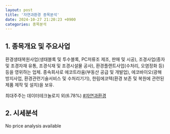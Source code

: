 ```yaml
---
layout: post
title: '자연과환경 종목분석'
date: 2024-10-27 21:20:23 +0900
categories: 종목분석
---
```


## 1. 종목개요 및 주요사업

환경생태복원사업(생태블록 및 투수블록, PC저류조 제조, 판매 및 시공), 조경사업(종자 및 조경자재 유통, 조경식재 및 조경시설물 공사), 환경플랜트사업(수처리, 오염정화 등) 등을 영위하는 업체. 종속회사로 에코트라움(부동산 공급 및 개발업), 에코바이오(광해방지사업, 환경관련기술서비스 및 수처리기기), 한림에코텍(환경 보존 및 복원에 관련된 제품 제작 및 설치)을 보유.

최대주주는 데이터테크놀로지 외(6.78%)
[#자연과환경](#)

## 2. 시세분석

No price analysis available
